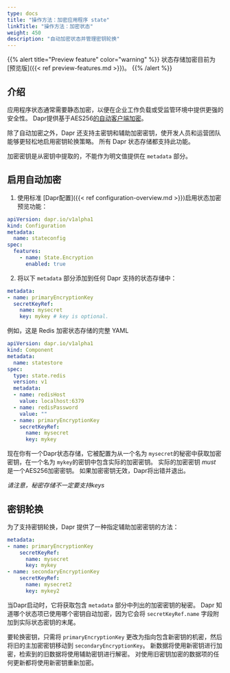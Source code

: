 ```yaml
---
type: docs
title: "操作方法：加密应用程序 state"
linkTitle: "操作方法：加密状态"
weight: 450
description: "自动加密状态并管理密钥轮换"
---
```


{{% alert title="Preview feature" color="warning" %}}
状态存储加密目前为 [预览版]({{< ref preview-features.md >}})。
{{% /alert %}}

## 介绍

应用程序状态通常需要静态加密，以便在企业工作负载或受监管环境中提供更强的安全性。 Dapr提供基于AES256[的自动客户端加密](https://en.wikipedia.org/wiki/Advanced_Encryption_Standard)。

除了自动加密之外，Dapr 还支持主密钥和辅助加密密钥，使开发人员和运营团队能够更轻松地启用密钥轮换策略。 所有 Dapr 状态存储都支持此功能。

加密密钥是从密钥中提取的，不能作为明文值提供在 `metadata` 部分。

## 启用自动加密

1. 使用标准 [Dapr配置]({{< ref configuration-overview.md >}})启用状态加密预览功能：

```yaml
apiVersion: dapr.io/v1alpha1
kind: Configuration
metadata:
  name: stateconfig
spec:
  features:
    - name: State.Encryption
      enabled: true
```

2. 将以下 `metadata` 部分添加到任何 Dapr 支持的状态存储中：

```yaml
metadata:
- name: primaryEncryptionKey
  secretKeyRef:
    name: mysecret
    key: mykey # key is optional.
```

例如，这是 Redis 加密状态存储的完整 YAML

```yaml
apiVersion: dapr.io/v1alpha1
kind: Component
metadata:
  name: statestore
spec:
  type: state.redis
  version: v1
  metadata:
  - name: redisHost
    value: localhost:6379
  - name: redisPassword
    value: ""
  - name: primaryEncryptionKey
    secretKeyRef:
      name: mysecret
      key: mykey
```

现在你有一个Dapr状态存储，它被配置为从一个名为 `mysecret`的秘密中获取加密密钥，在一个名为 `mykey`的密钥中包含实际的加密密钥。 实际的加密密钥 *must* 是一个AES256加密密钥。 如果加密密钥无效，Dapr将出错并退出。

*请注意，秘密存储不一定要支持keys*

## 密钥轮换

为了支持密钥轮换，Dapr 提供了一种指定辅助加密密钥的方法：

```yaml
metadata:
- name: primaryEncryptionKey
    secretKeyRef:
      name: mysecret
      key: mykey
- name: secondaryEncryptionKey
    secretKeyRef:
      name: mysecret2
      key: mykey2
```

当Dapr启动时，它将获取包含 `metadata` 部分中列出的加密密钥的秘密。 Dapr 知道哪个状态项已使用哪个密钥自动加密，因为它会将 `secretKeyRef.name` 字段附加到实际状态密钥的末尾。

要轮换密钥，只需将 `primaryEncryptionKey` 更改为指向包含新密钥的机密，然后将旧的主加密密钥移动到 `secondaryEncryptionKey`。 新数据将使用新密钥进行加密，检索到的旧数据将使用辅助密钥进行解密。 对使用旧密钥加密的数据项的任何更新都将使用新密钥重新加密。

